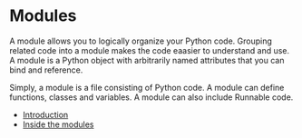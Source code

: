 # Modules

A module allows you to logically organize your Python code. Grouping related code into a module makes the code eaasier to understand and use. A module is a Python object with arbitrarily named attributes that you can bind and reference.

Simply, a module is a file consisting of Python code. A module can define functions, classes and variables. A module can also include Runnable code.


- [Introduction](introduction.py)
- [Inside the modules](module.py)